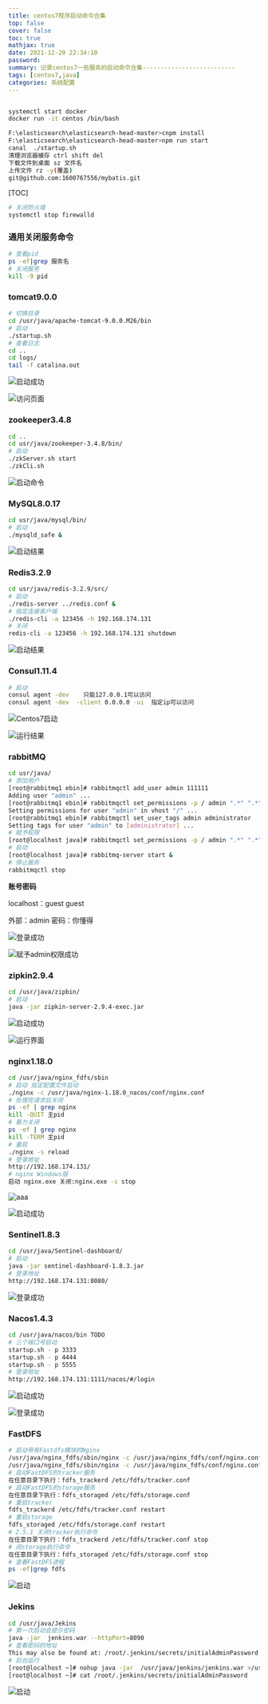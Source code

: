 ```yaml
---
title: centos7程序启动命令合集
top: false
cover: false
toc: true
mathjax: true
date: 2021-12-20 22:34:10
password:
summary: 记录centos7一些服务的启动命令合集--------------------------
tags: [centos7,java]
categories: 系统配置
---
```


```bash

systemctl start docker
docker run -it centos /bin/bash

F:\elasticsearch\elasticsearch-head-master>cnpm install
F:\elasticsearch\elasticsearch-head-master>npm run start
canal  ./startup.sh
清理浏览器缓存 ctrl shift del
下载文件到桌面 sz 文件名
上传文件 rz -y(覆盖)
git@github.com:1600767556/mybatis.git

```

[TOC]

```bash
# 关闭防火墙
systemctl stop firewalld
```

### 通用关闭服务命令

```sh
# 查看pid
ps -ef|grep 服务名
# 关闭服务
kill -9 pid
```

### tomcat9.0.0

```sh
# 切换目录
cd /usr/java/apache-tomcat-9.0.0.M26/bin
# 启动
./startup.sh 
# 查看日志
cd ..
cd logs/
tail -f catalina.out
```

![启动成功](https://img-blog.csdnimg.cn/5a5a3f6f24aa4a36aba1030f9ecb9a6c.png)

![访问页面](https://img-blog.csdnimg.cn/c93a2aba29dd442b907d406d45810e5a.png)

### zookeeper3.4.8

```bash
cd ..
cd usr/java/zookeeper-3.4.8/bin/
# 启动
./zkServer.sh start
./zkCli.sh
```

![启动命令](https://img-blog.csdnimg.cn/da03b1bf0060417a8fd8850e1e8dd2dd.png)

### MySQL8.0.17

```bash
cd usr/java/mysql/bin/
# 启动
./mysqld_safe &
```

![启动结果](https://img-blog.csdnimg.cn/c40d5874cf594c6a85babaaa58336099.png)

### Redis3.2.9

```bash
cd usr/java/redis-3.2.9/src/
# 启动
./redis-server ../redis.conf &
# 指定连接客户端
./redis-cli -a 123456 -h 192.168.174.131
# 关闭
redis-cli -a 123456 -h 192.168.174.131 shutdown
```

![启动结果](https://img-blog.csdnimg.cn/b3bd6fd80b16464e932f276b6976e36b.png)

### Consul1.11.4

```bash
# 启动
consul agent -dev    只能127.0.0.1可以访问
consul agent -dev  -client 0.0.0.0 -ui  指定ip可以访问
```

![Centos7启动](https://img-blog.csdnimg.cn/937e91a6b4dc49cbbd6ced1b2ddbba37.png)

![运行结果](https://img-blog.csdnimg.cn/fb04c57fe10a4a518bda4f336c320826.png)

### rabbitMQ

```sh
cd usr/java/
# 添加用户
[root@rabbitmq1 ebin]# rabbitmqctl add_user admin 111111
Adding user "admin" ...
[root@rabbitmq1 ebin]# rabbitmqctl set_permissions -p / admin ".*" ".*" ".*"
Setting permissions for user "admin" in vhost "/" ...
[root@rabbitmq1 ebin]# rabbitmqctl set_user_tags admin administrator
Setting tags for user "admin" to [administrator] ...
# 赋予权限
[root@localhost java]# rabbitmqctl set_permissions -p / admin ".*" ".*" ".*" 
# 启动
[root@localhost java]# rabbitmq-server start &
# 停止服务
rabbitmqctl stop
```

**账号密码**

localhost：guest guest

外部：admin  密码：你懂得

![登录成功](https://img-blog.csdnimg.cn/190ef8096ab14a96ae6541aadec01bfb.png)

![赋予admin权限成功](https://img-blog.csdnimg.cn/3442bcfc01364e8f8c999b1fdc68be91.png)

### zipkin2.9.4

```sh
cd /usr/java/zipbin/
# 启动
java -jar zipkin-server-2.9.4-exec.jar
```

![启动成功](https://img-blog.csdnimg.cn/73878a956bcf490784c3af78506e9e28.png)

![运行界面](https://img-blog.csdnimg.cn/47ca8bee19444d6082197c71c4cfc9b1.png)

### nginx1.18.0

```sh
cd /usr/java/nginx_fdfs/sbin
# 启动 指定配置文件启动
./nginx -c /usr/java/nginx-1.18.0_nacos/conf/nginx.conf
# 处理完请求后关闭
ps -ef | grep nginx
kill -QUIT 主pid
# 暴力关闭
ps -ef | grep nginx
kill -TERM 主pid
# 重启
./nginx -s reload
# 登录地址
http://192.168.174.131/
# nginx Windows版
启动 nginx.exe 关闭:nginx.exe -s stop
```

![aaa](https://img-blog.csdnimg.cn/03bcb38e2cb94676ac445510c382acde.png)

![启动成功](https://img-blog.csdnimg.cn/f164901ae5d04211b08c25aa86b8cb6e.png)

### Sentinel1.8.3

```sh
cd /usr/java/Sentinel-dashboard/
# 启动
java -jar sentinel-dashboard-1.8.3.jar 
# 登录地址
http://192.168.174.131:8080/
```

![登录成功](https://img-blog.csdnimg.cn/c7f3af4c0698452d9dc9b23b9f5242a9.png)

### Nacos1.4.3

```sh
cd /usr/java/nacos/bin TODO
# 三个端口号启动
startup.sh - p 3333
startup.sh - p 4444
startup.sh - p 5555
# 登录地址
http://192.168.174.131:1111/nacos/#/login
```

![启动成功](https://img-blog.csdnimg.cn/c658a6056c654e9fb73fa69b7ed9107c.png)

![登录成功](https://img-blog.csdnimg.cn/5ee0b5df80934a38ab477c664fa17fca.png)

### FastDFS

```sh
# 启动带有Fastdfs模块的Nginx
/usr/java/nginx_fdfs/sbin/nginx -c /usr/java/nginx_fdfs/conf/nginx.conf -t
/usr/java/nginx_fdfs/sbin/nginx -c /usr/java/nginx_fdfs/conf/nginx.conf
# 启动FastDFS的tracker服务
在任意目录下执行：fdfs_trackerd /etc/fdfs/tracker.conf
# 启动FastDFS的storage服务
在任意目录下执行：fdfs_storaged /etc/fdfs/storage.conf
# 重启tracker
fdfs_trackerd /etc/fdfs/tracker.conf restart
# 重启storage
fdfs_storaged /etc/fdfs/storage.conf restart
# 2.5.1	关闭tracker执行命令
在任意目录下执行：fdfs_trackerd /etc/fdfs/tracker.conf stop
# 闭storage执行命令
在任意目录下执行：fdfs_storaged /etc/fdfs/storage.conf stop
# 查看FastDFS进程
ps -ef|grep fdfs
```

![启动](https://img-blog.csdnimg.cn/4592d5bfd68b433db13a704ed114d713.png)

### Jekins

```sh
cd /usr/java/Jekins
# 第一次启动会提示密码
java -jar  jenkins.war --httpPort=8090
# 查看密码的地址
This may also be found at: /root/.jenkins/secrets/initialAdminPassword
# 后台运行
[root@localhost ~]# nohup java -jar  /usr/java/jenkins/jenkins.war >/usr/java/jenkins/jenkins.out &
[root@localhost ~]# cat /root/.jenkins/secrets/initialAdminPassword
```

![启动](https://img-blog.csdnimg.cn/afe38eda51384db1bc68236b9c4cafc8.png)
